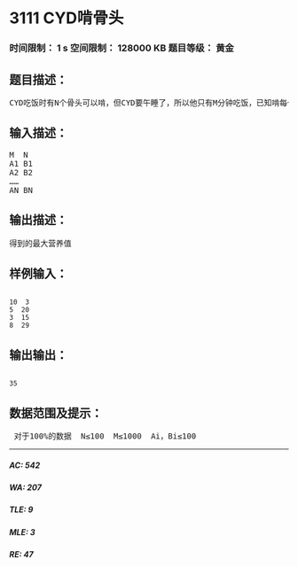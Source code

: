 # 3111 CYD啃骨头   
### 时间限制： 1 s     空间限制： 128000 KB     题目等级： 黄金  
## 题目描述：  

<pre>
CYD吃饭时有N个骨头可以啃，但CYD要午睡了，所以他只有M分钟吃饭，已知啃每个骨头需花费时间Ai，可以得到Bi个单位的营养。问CYD最多得到多少营养。
</pre>
  
  
## 输入描述：  

<pre>
M  N
A1 B1
A2 B2
……
AN BN
</pre>
  
  
## 输出描述：  

<pre>
得到的最大营养值
</pre>
  
  
## 样例输入：  

<pre><code>
10  3
5  20
3  15
8  29
</code></pre>
  
  
## 输出输出：  

<pre><code>
35
</code></pre>
  
  
## 数据范围及提示：  

<pre>
 对于100%的数据  N≤100  M≤1000  Ai，Bi≤100
</pre>
  
  
***  

##### AC: 542  
##### WA: 207  
##### TLE: 9  
##### MLE: 3  
##### RE: 47  
